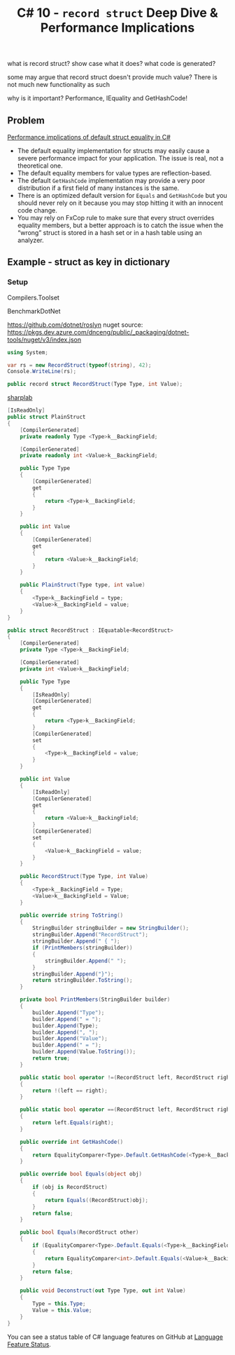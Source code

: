 ﻿---
layout: post
title: C# 10 - `record struct` Deep Dive & Performance Implications
---

what is record struct? show case what it does? what code is generated?

some may argue that record struct doesn't provide much value? There is not much new
functionality as such

why is it important? Performance, IEquality and GetHashCode!


## Problem
[Performance implications of default struct equality in C#](https://devblogs.microsoft.com/premier-developer/performance-implications-of-default-struct-equality-in-c/)
* The default equality implementation for structs may easily cause a severe performance impact for your application. The issue is real, not a theoretical one.
* The default equality members for value types are reflection-based.
* The default `GetHashCode` implementation may provide a very poor distribution if a first field of many instances is the same.
* There is an optimized default version for `Equals` and `GetHashCode` but you should never rely on it because you may stop hitting it with an innocent code change.
* You may rely on FxCop rule to make sure that every struct overrides equality members, but a better approach is to catch the issue when the “wrong” struct is stored in a hash set or in a hash table using an analyzer.

## Example - struct as key in dictionary

### Setup
Compilers.Toolset

BenchmarkDotNet

https://github.com/dotnet/roslyn
nuget source:
https://pkgs.dev.azure.com/dnceng/public/_packaging/dotnet-tools/nuget/v3/index.json


```csharp
using System;

var rs = new RecordStruct(typeof(string), 42);
Console.WriteLine(rs);

public record struct RecordStruct(Type Type, int Value);
```


[sharplab](https://sharplab.io/#v2:EYLgZgpghgLgrgJwgZwLRIMYHsEBNXIwJwYzIA+AAgEwCMAsAFBMBuUCABAshwLwcA7CAHcOAJQjY8AZSIkYAChgBPAA4QsYBZVoAGAJQAaDgBZq+gNxMdATgXdLTawGYuknLg6Fipce5lypAoAKmoQHKHqxgCWAjAcAGpQADZwEI6MQA===)

```csharp
[IsReadOnly]
public struct PlainStruct
{
    [CompilerGenerated]
    private readonly Type <Type>k__BackingField;

    [CompilerGenerated]
    private readonly int <Value>k__BackingField;

    public Type Type
    {
        [CompilerGenerated]
        get
        {
            return <Type>k__BackingField;
        }
    }

    public int Value
    {
        [CompilerGenerated]
        get
        {
            return <Value>k__BackingField;
        }
    }

    public PlainStruct(Type type, int value)
    {
        <Type>k__BackingField = type;
        <Value>k__BackingField = value;
    }
}
```

```csharp
public struct RecordStruct : IEquatable<RecordStruct>
{
    [CompilerGenerated]
    private Type <Type>k__BackingField;

    [CompilerGenerated]
    private int <Value>k__BackingField;

    public Type Type
    {
        [IsReadOnly]
        [CompilerGenerated]
        get
        {
            return <Type>k__BackingField;
        }
        [CompilerGenerated]
        set
        {
            <Type>k__BackingField = value;
        }
    }

    public int Value
    {
        [IsReadOnly]
        [CompilerGenerated]
        get
        {
            return <Value>k__BackingField;
        }
        [CompilerGenerated]
        set
        {
            <Value>k__BackingField = value;
        }
    }

    public RecordStruct(Type Type, int Value)
    {
        <Type>k__BackingField = Type;
        <Value>k__BackingField = Value;
    }

    public override string ToString()
    {
        StringBuilder stringBuilder = new StringBuilder();
        stringBuilder.Append("RecordStruct");
        stringBuilder.Append(" { ");
        if (PrintMembers(stringBuilder))
        {
            stringBuilder.Append(" ");
        }
        stringBuilder.Append("}");
        return stringBuilder.ToString();
    }

    private bool PrintMembers(StringBuilder builder)
    {
        builder.Append("Type");
        builder.Append(" = ");
        builder.Append(Type);
        builder.Append(", ");
        builder.Append("Value");
        builder.Append(" = ");
        builder.Append(Value.ToString());
        return true;
    }

    public static bool operator !=(RecordStruct left, RecordStruct right)
    {
        return !(left == right);
    }

    public static bool operator ==(RecordStruct left, RecordStruct right)
    {
        return left.Equals(right);
    }

    public override int GetHashCode()
    {
        return EqualityComparer<Type>.Default.GetHashCode(<Type>k__BackingField) * -1521134295 + EqualityComparer<int>.Default.GetHashCode(<Value>k__BackingField);
    }

    public override bool Equals(object obj)
    {
        if (obj is RecordStruct)
        {
            return Equals((RecordStruct)obj);
        }
        return false;
    }

    public bool Equals(RecordStruct other)
    {
        if (EqualityComparer<Type>.Default.Equals(<Type>k__BackingField, other.<Type>k__BackingField))
        {
            return EqualityComparer<int>.Default.Equals(<Value>k__BackingField, other.<Value>k__BackingField);
        }
        return false;
    }

    public void Deconstruct(out Type Type, out int Value)
    {
        Type = this.Type;
        Value = this.Value;
    }
}
```


You can see a status table of C# language features on GitHub at 
[Language Feature Status](https://github.com/dotnet/roslyn/blob/master/docs/Language%20Feature%20Status.md).

